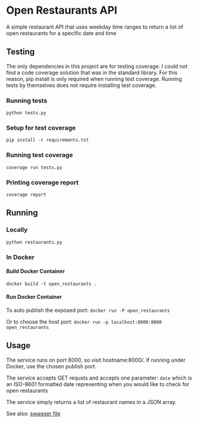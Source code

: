 # Open Restaurants API #

A simple restaurant API that uses weekday time ranges to return a list of open restaurants for a specific date and time

## Testing ##
The only dependencies in this project are for testing coverage. I could not find a code coverage solution that was in the standard library. For this reason, pip install is only required when running test coverage. Running tests by themselves does not require installing test coverage.

### Running tests ###
`python tests.py`

### Setup for test coverage ###
`pip install -r requirements.txt`

### Running test coverage ###
`coverage run tests.py`

### Printing coverage report ###
`coverage report`

## Running ##

### Locally ###
`python restaurants.py`

### In Docker ###

#### Build Docker Container ####
`docker build -t open_restaurants .`

#### Run Docker Container ####
To auto publish the exposed port:
`docker run -P open_restaurants`

Or to choose the host port:
`docker run -p localhost:8000:8000 open_restaurants`

## Usage ##
The service runs on port 8000, so visit hostname:8000/. If running under Docker, use the chosen publish port.

The service accepts GET requsts and accepts one parameter: `date` which is an ISO-8601 formatted date representing when you would like to check for open restaurants

The service simply returns a list of restaurant names in a JSON array.

See also: [swagger file ](docs/open_restaurants.yaml)
